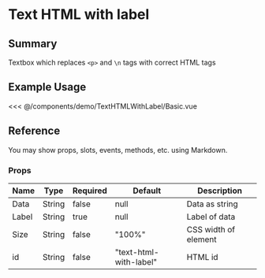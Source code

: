 <script setup>
import Basic from './demo/TextHTMLWithLabel/Basic.vue'
</script>

# Text HTML with label

## Summary

Textbox which replaces `<p>` and `\n` tags with correct HTML tags

## Example Usage

<DemoContainer>
  <Basic/>
</DemoContainer>

<<< @/components/demo/TextHTMLWithLabel/Basic.vue

## Reference

You may show props, slots, events, methods, etc. using Markdown.

### Props

| Name | Type | Required | Default | Description |
| ---- | ---- | ---- | ------- | ----------- |
| Data | String| false | null   | Data as string |
| Label | String | true | null | Label of data |
| Size | String | false | "100%" | CSS width of element |
| id   | String | false | "text-html-with-label" | HTML id |

